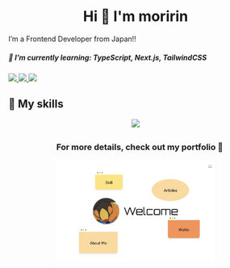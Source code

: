 
<h1 align="center">
  Hi 👋 I'm moririn  
</h1>
I’m a Frontend Developer from Japan!!
<h5>🌱 I’m currently learning: TypeScript, Next.js, TailwindCSS</h5>


<a href = "https://github.com/mafyyu/github-readme-stats">
    <img  height="150px" src="https://github-readme-stats.vercel.app/api?username=mafyyu&show_icons=true&theme=compact"
    >
</a>
<a href = "https://github.com/mafyyu/github-readme-stats">
    <img height="150px" src="https://github-readme-stats.vercel.app/api/top-langs/?username=mafyyu&layout=compact"
    >
</a>
<a href = "https://github.com/mafyyu/github-profile-trophy">
    <img src="https://github-profile-trophy.vercel.app/?username=mafyyu&rank=SSS,SS,S,AAA,AA,A,B"
    >
</a>


<h2 align="left" >
🚀 My skills
</h2>
<p align="center">
  <a href="https://skillicons.dev">
    <img src="https://skillicons.dev/icons?i=js,ts,react,nextjs,css,html,py,swift,unity,supabase,git,github" />
  </a>
</p>


<h3 align="center">　For more details, check out my portfolio 🎉</h3>
<p align="center">
    <a href="https://moririn.me">
    <img src=public/moririn.jpeg height="200px"
    alt="Your Image">
    </a>
</p>